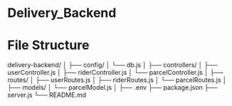 # Delivery_Backend

# File Structure
delivery-backend/
│
├── config/
│   └── db.js
│
├── controllers/
│   ├── userController.js
│   ├── riderController.js
│   └── parcelController.js
│
├── routes/
│   ├── userRoutes.js
│   ├── riderRoutes.js
│   └── parcelRoutes.js
│
├── models/
│   └── parcelModel.js
│
├── .env
├── package.json
├── server.js
└── README.md
